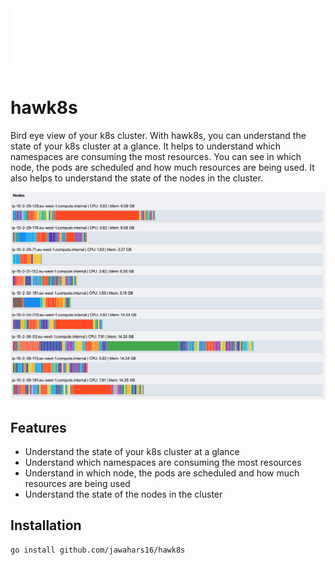 
<img src="static/logo-white.png" style="width:100px">

# hawk8s

Bird eye view of your k8s cluster. With hawk8s, you can understand the state of your k8s cluster at a glance. It helps to understand which namespaces are consuming the most resources. You can see in which node, the pods are scheduled and how much resources are being used. It also helps to understand the state of the nodes in the cluster.


![hawk8s](/static//hawk8s.png)

## Features

- Understand the state of your k8s cluster at a glance
- Understand which namespaces are consuming the most resources
- Understand in which node, the pods are scheduled and how much resources are being used
- Understand the state of the nodes in the cluster

## Installation

```bash
go install github.com/jawahars16/hawk8s
```